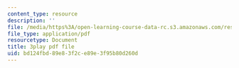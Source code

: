 ```yaml
---
content_type: resource
description: ''
file: /media/https%3A/open-learning-course-data-rc.s3.amazonaws.com/res-6-006-video-demonstrations-in-lasers-and-optics-spring-2008/bd124fbd89e83f2ce89e3f95b80d260d_mNmvfSK-Dnw.pdf
file_type: application/pdf
resourcetype: Document
title: 3play pdf file
uid: bd124fbd-89e8-3f2c-e89e-3f95b80d260d
---
```

